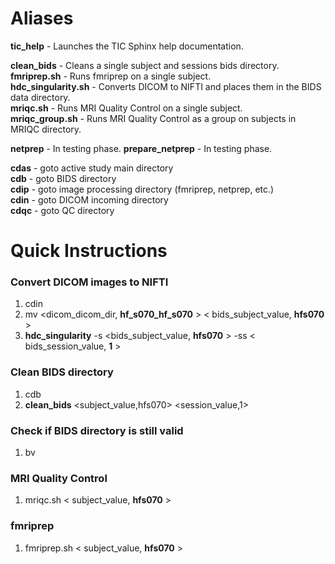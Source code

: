 # Aliases

**tic_help** - Launches the TIC Sphinx help documentation.

**clean_bids**  - Cleans a single subject and sessions bids directory.  
**fmriprep.sh**    - Runs fmriprep on a single subject.  
**hdc_singularity.sh** - Converts DICOM to NIFTI and places them in the BIDS data directory.  
**mriqc.sh**       - Runs MRI Quality Control on a single subject.  
**mriqc_group.sh** - Runs MRI Quality Control as a group on subjects in MRIQC directory.

**netprep**      - In testing phase.
**prepare_netprep** - In testing phase.

**cdas** - goto active study main directory  
**cdb**  - goto BIDS directory  
**cdip** - goto image processing directory (fmriprep, netprep, etc.)  
**cdin** - goto DICOM incoming directory  
**cdqc** - goto QC directory

# Quick Instructions

### Convert DICOM images to NIFTI

1. cdin
1. mv <dicom_dicom_dir, **hf_s070_hf_s070** > < bids_subject_value, **hfs070** >
1. **hdc_singularity** -s <bids_subject_value, **hfs070** > -ss < bids_session_value, **1** >

### Clean BIDS directory

1. cdb
2. **clean_bids** <subject_value,hfs070> <session_value,1>

### Check if BIDS directory is still valid

1. bv


### MRI Quality Control

1. mriqc.sh < subject_value, **hfs070** >

### fmriprep

1. fmriprep.sh < subject_value, **hfs070** >

